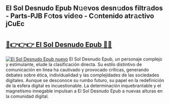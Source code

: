## El Sol Desnudo Epub N𝚞𝚎vos desn𝚞dos filtr𝚊dos - Parts-PJB F𝚘tos vid𝚎o - C𝚘ntenido atr𝚊ctivo jCuEc

# <h2><a href="http://mb9ggiz.tromn.icu/?c=El+Sol+Desnudo+Epub">🔗👉👉👉 El Sol Desnudo Epub 🔗🔗</a></h2>

[![El Sol Desnudo Epub nuevo](https://i.imgur.com/pEAQMta.gif)](http://mb9ggiz.tromn.icu/?c=El+Sol+Desnudo+Epub)
El Sol Desnudo Epub, un personaje complejo y estimulante, elude la clasificación directa. Su estilo distintivo de comunicación en línea ha cautivado y provocado críticas, generando debates sobre ética, individualidad y las complejidades de las sociedades digitales. Aunque se desconoce su rumbo futuro, su papel en la redefinición de la esfera digital es incuestionable. La determinación inquebrantable y el magnetismo innegable impulsan a El Sol Desnudo Epub a nuevas alturas en la comunidad digital.
